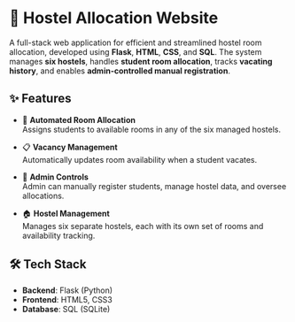 # 🏨 Hostel Allocation Website

A full-stack web application for efficient and streamlined hostel room allocation, developed using **Flask**, **HTML**, **CSS**, and **SQL**. The system manages **six hostels**, handles **student room allocation**, tracks **vacating history**, and enables **admin-controlled manual registration**.

## ✨ Features

- 🔑 **Automated Room Allocation**  
  Assigns students to available rooms in any of the six managed hostels.

- 📋 **Vacancy Management**  
  Automatically updates room availability when a student vacates.

- 👤 **Admin Controls**  
  Admin can manually register students, manage hostel data, and oversee allocations.

- 🏠 **Hostel Management**  
  Manages six separate hostels, each with its own set of rooms and availability tracking.

## 🛠️ Tech Stack

- **Backend**: Flask (Python)
- **Frontend**: HTML5, CSS3
- **Database**: SQL (SQLite)


